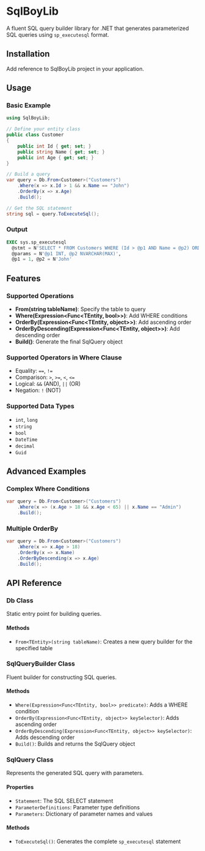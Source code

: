 # SqlBoyLib

A fluent SQL query builder library for .NET that generates parameterized SQL queries using `sp_executesql` format.

## Installation

Add reference to SqlBoyLib project in your application.

## Usage

### Basic Example

```csharp
using SqlBoyLib;

// Define your entity class
public class Customer
{
    public int Id { get; set; }
    public string Name { get; set; }
    public int Age { get; set; }
}

// Build a query
var query = Db.From<Customer>("Customers")
    .Where(x => x.Id > 1 && x.Name == "John")
    .OrderBy(x => x.Age)
    .Build();

// Get the SQL statement
string sql = query.ToExecuteSql();
```

### Output

```sql
EXEC sys.sp_executesql
  @stmt = N'SELECT * FROM Customers WHERE (Id > @p1 AND Name = @p2) ORDER BY Age ASC',
  @params = N'@p1 INT, @p2 NVARCHAR(MAX)',
  @p1 = 1, @p2 = N'John'
```

## Features

### Supported Operations

- **From<TEntity>(string tableName)**: Specify the table to query
- **Where(Expression<Func<TEntity, bool>>)**: Add WHERE conditions
- **OrderBy(Expression<Func<TEntity, object>>)**: Add ascending order
- **OrderByDescending(Expression<Func<TEntity, object>>)**: Add descending order
- **Build()**: Generate the final SqlQuery object

### Supported Operators in Where Clause

- Equality: `==`, `!=`
- Comparison: `>`, `>=`, `<`, `<=`
- Logical: `&&` (AND), `||` (OR)
- Negation: `!` (NOT)

### Supported Data Types

- `int`, `long`
- `string`
- `bool`
- `DateTime`
- `decimal`
- `Guid`

## Advanced Examples

### Complex Where Conditions

```csharp
var query = Db.From<Customer>("Customers")
    .Where(x => (x.Age > 18 && x.Age < 65) || x.Name == "Admin")
    .Build();
```

### Multiple OrderBy

```csharp
var query = Db.From<Customer>("Customers")
    .Where(x => x.Age > 18)
    .OrderBy(x => x.Name)
    .OrderByDescending(x => x.Age)
    .Build();
```

## API Reference

### Db Class

Static entry point for building queries.

#### Methods

- `From<TEntity>(string tableName)`: Creates a new query builder for the specified table

### SqlQueryBuilder<TEntity> Class

Fluent builder for constructing SQL queries.

#### Methods

- `Where(Expression<Func<TEntity, bool>> predicate)`: Adds a WHERE condition
- `OrderBy(Expression<Func<TEntity, object>> keySelector)`: Adds ascending order
- `OrderByDescending(Expression<Func<TEntity, object>> keySelector)`: Adds descending order
- `Build()`: Builds and returns the SqlQuery object

### SqlQuery Class

Represents the generated SQL query with parameters.

#### Properties

- `Statement`: The SQL SELECT statement
- `ParameterDefinitions`: Parameter type definitions
- `Parameters`: Dictionary of parameter names and values

#### Methods

- `ToExecuteSql()`: Generates the complete `sp_executesql` statement

